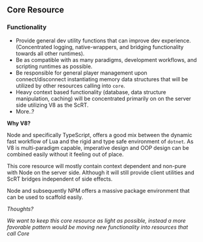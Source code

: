 ## Core Resource

### Functionality

* Provide general dev utility functions that can improve dev experience. (Concentrated logging, native-wrappers,
  and bridging functionality towards all other runtimes).
* Be as compatible with as many paradigms, development workflows, and scripting runtimes as possible.
* Be responsible for general player management upon connect/disconnect instantiating memory data structures that 
  will be utilized by other resources calling into `core`.
* Heavy context based functionality (database, data structure manipulation, caching) will be concentrated primarily on
  on the server side utilizing V8 as the ScRT.
* More..?

**Why V8?**

Node and specifically TypeScript, offers a good mix between the dynamic fast workflow of Lua and the
rigid and type safe environment of `dotnet`. As V8 is multi-paradigm capable, imperative design and OOP design
can be combined easily without it feeling out of place.

This core resource will mostly contain context dependent and non-pure with Node on the server side. Although it will
still provide client utilities and ScRT bridges independent of side effects.

Node and subsequently NPM offers a massive package environment that can be used to scaffold easily.

*Thoughts?*




*We want to keep this core resource as light as possible, instead a more favorable pattern 
would be moving new functionality into resources that call Core*
  
